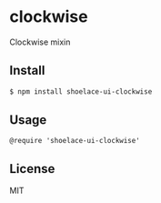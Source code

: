 #  clockwise

Clockwise mixin

## Install

```sh
$ npm install shoelace-ui-clockwise
```
## Usage

```styl
@require 'shoelace-ui-clockwise'
```
## License

MIT
